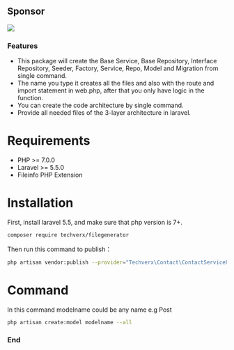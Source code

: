 
## Sponsor

![](https://www.techverx.com/wp-content/uploads/2021/07/HighRes-Logo.png)

### Features

- This package will create the Base Service, Base Repository, Interface Repository, Seeder, Factory, Service, Repo, Model and Migration from single command.
- The name you type it creates all the files and also with the route and import statement in web.php, after that you only have logic in the function.
- You can create the code architecture by single command.
- Provide all needed files of the 3-layer architecture in laravel.

# Requirements

- PHP >= 7.0.0
- Laravel >= 5.5.0
- Fileinfo PHP Extension

# Installation

First, install laravel 5.5, and make sure that php version is 7+.

```bash
composer require techverx/filegenerator
```

Then run this command to publish：

```bash
php artisan vendor:publish --provider="Techverx\Contact\ContactServiceProvider"
```



# Command

In this command modelname could be any name e.g Post
```bash
php artisan create:model modelname --all
```

### End
